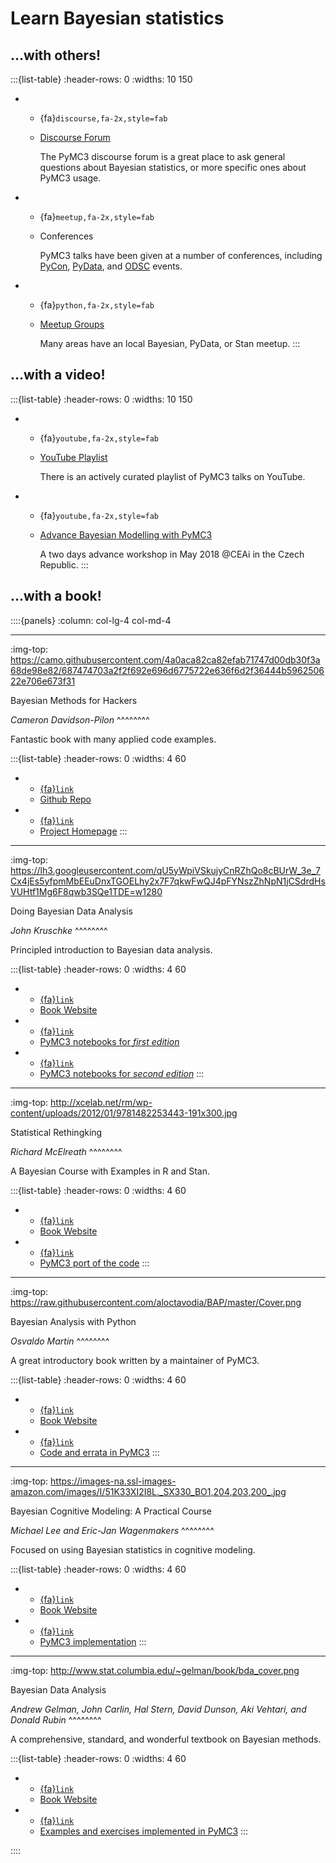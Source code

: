 # Learn Bayesian statistics

## ...with others!

:::{list-table}
:header-rows: 0
:widths: 10 150

* - {fa}`discourse,fa-2x,style=fab`
  - [Discourse Forum](https://discourse.pymc.io/)

    The PyMC3 discourse forum is a great place to ask general questions about Bayesian statistics, or more specific ones about PyMC3 usage.
* - {fa}`meetup,fa-2x,style=fab`
  - Conferences

    PyMC3 talks have been given at a number of conferences, including [PyCon](https://us.pycon.org/),
    [PyData](https://pydata.org/events/), and [ODSC](https://odsc.com/) events.
* - {fa}`python,fa-2x,style=fab`
  - [Meetup Groups](https://www.meetup.com/)

    Many areas have an local Bayesian, PyData, or Stan meetup.
:::

## ...with a video!

:::{list-table}
:header-rows: 0
:widths: 10 150

* - {fa}`youtube,fa-2x,style=fab`
  - [YouTube Playlist](https://www.youtube.com/playlist?list=PL1Ma_1DBbE82OVW8Fz_6Ts1oOeyOAiovy)

    There is an actively curated playlist of PyMC3 talks on YouTube.
* - {fa}`youtube,fa-2x,style=fab`
  - [Advance Bayesian Modelling with PyMC3](https://github.com/junpenglao/advance-bayesian-modelling-with-PyMC3)

    A two days advance workshop in May 2018 @CEAi in the Czech Republic.
:::

## ...with a book!

::::{panels}
:column: col-lg-4 col-md-4

---
:img-top: https://camo.githubusercontent.com/4a0aca82ca82efab71747d00db30f3a68de98e82/687474703a2f2f692e696d6775722e636f6d2f36444b596250622e706e673f31

Bayesian Methods for Hackers

*Cameron Davidson-Pilon*
^^^^^^^^

Fantastic book with many applied code examples.

:::{list-table}
:header-rows: 0
:widths: 4 60

* - [{fa}`link`][hackers source]
  - [Github Repo][hackers source]
* - [{fa}`link`][hackers homepage]
  - [Project Homepage][hackers homepage]
:::

---
:img-top: https://lh3.googleusercontent.com/qU5yWpiVSkujyCnRZhQo8cBUrW_3e_7Cx4jEs5yfpmMbEEuDnxTGOELhy2x7F7qkwFwQJ4pFYNszZhNpN1jCSdrdHsVUHtf1Mg6F8qwb3SQe1TDE=w1280

Doing Bayesian Data Analysis

*John Kruschke*
^^^^^^^^

Principled introduction to Bayesian data analysis.

:::{list-table}
:header-rows: 0
:widths: 4 60

* - [{fa}`link`][dbda website]
  - [Book Website][dbda website]
* - [{fa}`link`][dbda 1st ed nb]
  - [PyMC3 notebooks for *first edition*][dbda 1st ed nb]
* - [{fa}`link`][dbda 2nd ed nb]
  - [PyMC3 notebooks for *second edition*][dbda 2nd ed nb]
:::

---
:img-top: http://xcelab.net/rm/wp-content/uploads/2012/01/9781482253443-191x300.jpg

Statistical Rethingking

*Richard McElreath*
^^^^^^^^

A Bayesian Course with Examples in R and Stan.

:::{list-table}
:header-rows: 0
:widths: 4 60

* - [{fa}`link`][rethinking website]
  - [Book Website][rethinking website]
* - [{fa}`link`][rethinking port]
  - [PyMC3 port of the code][rethinking port]
:::

---
:img-top: https://raw.githubusercontent.com/aloctavodia/BAP/master/Cover.png

Bayesian Analysis with Python

*Osvaldo Martin*
^^^^^^^^

A great introductory book written by a maintainer of PyMC3.

:::{list-table}
:header-rows: 0
:widths: 4 60

* - [{fa}`link`][bap website]
  - [Book Website][bap website]
* - [{fa}`link`][bap code]
  - [Code and errata in PyMC3][bap code]
:::

---
:img-top: https://images-na.ssl-images-amazon.com/images/I/51K33XI2I8L._SX330_BO1,204,203,200_.jpg

Bayesian Cognitive Modeling: A Practical Course

*Michael Lee and Eric-Jan Wagenmakers*
^^^^^^^^

Focused on using Bayesian statistics in cognitive modeling.

:::{list-table}
:header-rows: 0
:widths: 4 60

* - [{fa}`link`][bcm website]
  - [Book Website][bcm website]
* - [{fa}`link`][bcm code]
  - [PyMC3 implementation][bcm code]
:::

---
:img-top: http://www.stat.columbia.edu/~gelman/book/bda_cover.png

Bayesian Data Analysis

*Andrew Gelman, John Carlin, Hal Stern, David Dunson, Aki Vehtari, and Donald Rubin*
^^^^^^^^

A comprehensive, standard, and wonderful textbook on Bayesian methods.

:::{list-table}
:header-rows: 0
:widths: 4 60

* - [{fa}`link`][bda3 website]
  - [Book Website][bda3 website]
* - [{fa}`link`][bda3 port]
  - [Examples and exercises implemented in PyMC3][bda3 port]
:::

::::


[hackers source]: https://github.com/CamDavidsonPilon/Probabilistic-Programming-and-Bayesian-Methods-for-Hackers
[hackers homepage]: http://camdavidsonpilon.github.io/Probabilistic-Programming-and-Bayesian-Methods-for-Hackers/
[dbda website]: https://sites.google.com/site/doingbayesiandataanalysis/home
[dbda 1st ed nb]: https://github.com/aloctavodia/Doing_bayesian_data_analysis
[dbda 2nd ed nb]: https://github.com/JWarmenhoven/DBDA-python
[rethinking website]: http://xcelab.net/rm/statistical-rethinking/
[rethinking port]: https://github.com/pymc-devs/resources/tree/master/Rethinking
[bap website]: https://www.packtpub.com/big-data-and-business-intelligence/bayesian-analysis-python-second-edition
[bap code]: https://github.com/aloctavodia/BAP
[bcm website]: https://bayesmodels.com/
[bcm code]: https://github.com/pymc-devs/resources/tree/master/BCM
[bda3 website]: https://www.stat.columbia.edu/~gelman/book/
[bda3 port]: https://github.com/pymc-devs/resources/tree/master/BDA3
